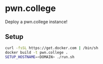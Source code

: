 # pwn.college

Deploy a pwn.college instance!

## Setup

```sh
curl -fsSL https://get.docker.com | /bin/sh
docker build -t pwn.college .
SETUP_HOSTNAME=<DOMAIN> ./run.sh
```
